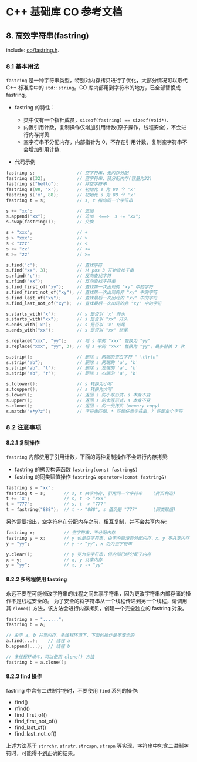# C++ 基础库 CO 参考文档

## 8. 高效字符串(fastring)

include: [co/fastring.h](https://github.com/idealvin/co/blob/master/include/co/fastring.h).

### 8.1 基本用法

`fastring` 是一种字符串类型，特别对内存拷贝进行了优化，大部分情况可以取代 C++ 标准库中的 `std::string`。CO 库内部用到字符串的地方，已全部替换成 fastring。

- fastring 的特性：
    - 类中仅有一个指针成员，`sizeof(fastring) == sizeof(void*)`.
    - 内置引用计数，复制操作仅增加引用计数(原子操作，线程安全)，不会进行内存拷贝.
    - 空字符串不分配内存，内部指针为 0，不存在引用计数，复制空字符串不会增加引用计数.

- 代码示例

```cpp
fastring s;                // 空字符串，无内存分配
fastring s(32);            // 空字符串，预分配内存(容量为32)
fastring s("hello");       // 非空字符串
fastring s(88, 'x');       // 初始化 s 为 88 个 'x'
fastring s('x', 88);       // 初始化 s 为 88 个 'x'
fastring t = s;            // s, t 指向同一个字符串

s += "xx";                 // 追加
s.append("xx");            // 追加  <==>  s += "xx";
s.swap(fastring());        // 交换

s + "xxx";                 // +
s > "xxx";                 // >
s < "zzz"                  // <
s <= "zz"                  // <=
s >= "zz"                  // >=

s.find('c');               // 查找字符
s.find("xx", 3);           // 从 pos 3 开始查找子串
s.rfind('c');              // 反向查找字符
s.rfind("xx");             // 反向查找字符串
s.find_first_of("xy");     // 查找第一次出现的 "xy" 中的字符
s.find_first_not_of("xy"); // 查找第一次出现的非 "xy" 中的字符
s.find_last_of("xy");      // 查找最后一次出现的 "xy" 中的字符
s.find_last_not_of("xy");  // 查找最后一次出现的非 "xy" 中的字符

s.starts_with('x');        // s 是否以 'x' 开头
s.starts_with("xx");       // s 是否以 "xx" 开头
s.ends_with('x');          // s 是否以 'x' 结尾
s.ends_with("xx");         // s 是否以 "xx" 结尾

s.replace("xxx", "yy");    // 将 s 中的 "xxx" 替换为 "yy"
s.replace("xxx", "yy", 3); // 将 s 中的 "xxx" 替换为 "yy"，最多替换 3 次

s.strip();                 // 删除 s 两端的空白字符 " \t\r\n"
s.strip("ab");             // 删除 s 两端的 'a', 'b'
s.strip("ab", 'l');        // 删除 s 左端的 'a', 'b'
s.strip("ab", 'r');        // 删除 s 右端的 'a', 'b'

s.tolower();               // s 转换为小写
s.toupper();               // s 转换为大写
s.lower();                 // 返回 s 的小写形式，s 本身不变
s.upper();                 // 返回 s 的大写形式，s 本身不变
s.clone();                 // 返回 s 的一份拷贝 (memory copy)
s.match("x*y?z");          // 字符串匹配，* 匹配任意字符串，? 匹配单个字符
```

### 8.2 注意事项

#### 8.2.1 复制操作

`fastring` 内部使用了引用计数，下面的两种复制操作不会进行内存拷贝:

- fastring 的拷贝构造函数 `fastring(const fastring&)`
- fastring 的同类赋值操作 `fastring& operator=(const fastring&)`

```cpp
fastring s = "xx";
fastring t = s;       // s, t 共享内存, 引用同一个字符串    (拷贝构造)
t += 'x';             // s, t -> "xxx"
t = "777";            // s, t -> "777"
t = fastring("888");  // t -> "888", s 值仍是 "777"      (同类赋值)
```

另外需要指出，空字符串在分配内存之前，相互复制，并不会共享内存:

```cpp
fastring x;           // 空字符串，不分配内存
fastring y = x;       // y 也是空字符串，由于内部没有分配内存，x、y 不共享内存
y = "yy";             // y -> "yy", x 仍为空字符串

y.clear();            // y 变为空字符串，但内部已经分配了内存
x = y;                // x, y 共享内存
y = "yy";             // x, y -> "yy"
```

#### 8.2.2 多线程使用 fastring

永远不要在可能修改字符串的线程之间共享字符串，因为更改字符串内部存储的操作不是线程安全的。 为了安全的将字符串从一个线程传递到另一个线程，请调用其 `clone()` 方法，该方法会进行内存拷贝，创建一个完全独立的 fastring 对象。

```cpp
fastring a = "......";
fastring b = a;

// 由于 a, b 共享内存，多线程环境下，下面的操作是不安全的
a.find(...);    // 线程 a
b.append(...);  // 线程 b

// 多线程环境中，可以使用 clone() 方法
fastring b = a.clone();
```

#### 8.2.3 find 操作

fastring 中含有二进制字符时，不要使用 `find` 系列的操作:

- find()
- rfind()
- find_first_of()
- find_first_not_of()
- find_last_of()
- find_last_not_of()

上述方法基于 `strrchr`, `strstr`, `strcspn`, `strspn` 等实现，字符串中包含二进制字符时，可能得不到正确的结果。
